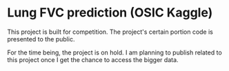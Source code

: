 # Lung FVC prediction (OSIC Kaggle)

This project is built for competition.
The project's certain portion code is presented to the public.

For the time being, the project is on hold.
I am planning to publish related to this project once I get the chance to access the bigger data. 
